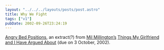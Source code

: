 ```yaml
---
layout: "../../../layouts/posts/post.astro"
title: Why We Fight
tags: ["v1"]
pubDate: 2002-09-26T23:24:19
---
```


[Angry Bed Positions][1], an extract(?) from [Mil Millington&#8217;s][2] [Things My Girlfriend and I Have Argued About][3] (due on 3 October, 2002).

[1]: http://www.angrybedpositions.co.uk/ "Angry Bed Posistions: extract from 'Things My Girlfriend and I Have Argued About'"
[2]: http://www.thingsmygirlfriendandIhavearguedabout.com/ "Things My Girlfriend and I Have Argued About"
[3]: http://www.amazon.co.uk/exec/obidos/ASIN/0340821132/ohsky "Amazon.co.uk: Mil Millington's 'Things My Girlfriend and I Have Argued About'"
